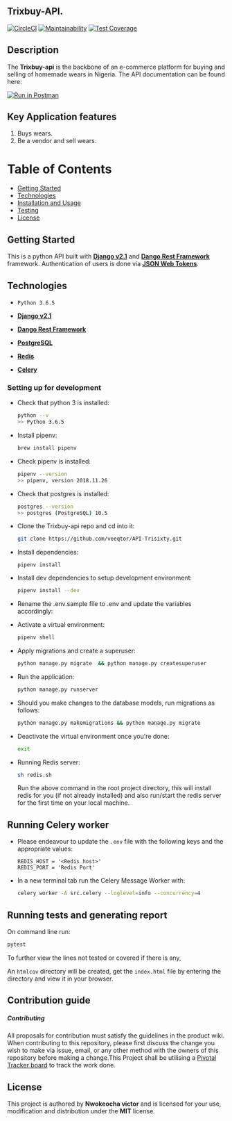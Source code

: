 ## Trixbuy-API.


[![CircleCI](https://circleci.com/gh/veeqtor/API-Trisixty.svg?style=svg&circle-token=e5afacb0ac6b14d6ede2965d7c8178e5e461ae63)](https://circleci.com/gh/veeqtor/API-Trisixty)
[![Maintainability](https://api.codeclimate.com/v1/badges/2c9b86cef0bbe52ddc5d/maintainability)](https://codeclimate.com/github/veeqtor/API-Trisixty/maintainability)
[![Test Coverage](https://api.codeclimate.com/v1/badges/2c9b86cef0bbe52ddc5d/test_coverage)](https://codeclimate.com/github/veeqtor/API-Trisixty/test_coverage)


## Description

The **Trixbuy-api** is the backbone of an e-commerce platform for buying and selling of homemade wears in Nigeria.
The API documentation can be found here: 

[![Run in Postman](https://run.pstmn.io/button.svg)](https://www.getpostman.com/collections/)


## Key Application features

1. Buys wears.
2. Be a vendor and sell wears.


# Table of Contents

- [Getting Started](#getting-started)
- [Technologies](#technologies)
- [Installation and Usage](#Setting-up-for-development)
- [Testing](#Running-tests-and-generating-report)
- [License](#license)

## Getting Started

This is a python API built with [**Django v2.1**](https://docs.djangoproject.com) and [**Dango Rest Framework**](https://www.django-rest-framework.org) framework. Authentication of users is done via [**JSON Web Tokens**](https://jwt.io/).

## Technologies

- `Python 3.6.5`

- [**Django v2.1**](https://docs.djangoproject.com)

- [**Dango Rest Framework**](https://www.django-rest-framework.org) 

- [**PostgreSQL**](https://www.postgresql.org/)

- [**Redis**](https://redis.io/)

- [**Celery**](http://docs.celeryproject.org)


### Setting up for development

-   Check that python 3 is installed:

    ```bash
    python --v
    >> Python 3.6.5
    ```


-   Install pipenv:

    ```bash
    brew install pipenv
    ```

-   Check pipenv is installed:
    ```bash
    pipenv --version
    >> pipenv, version 2018.11.26
    ```
-   Check that postgres is installed:

    ```bash
    postgres --version
    >> postgres (PostgreSQL) 10.5
    ```

-   Clone the Trixbuy-api repo and cd into it:

    ```bash
    git clone https://github.com/veeqtor/API-Trisixty.git
    ```

-   Install dependencies:

    ```
    pipenv install
    ```

-   Install dev dependencies to setup development environment:

    ```bash
    pipenv install --dev
    ```

-   Rename the .env.sample file to .env and update the variables accordingly:

-   Activate a virtual environment:

    ```bash
    pipenv shell
    ```

-   Apply migrations and create a superuser:

    ```bash
    python manage.py migrate  && python manage.py createsuperuser
    ```

-   Run the application:

    ```bash
    python manage.py runserver
    ```


-   Should you make changes to the database models, run migrations as follows:

    ```bash
    python manage.py makemigrations && python manage.py migrate
    ```


-   Deactivate the virtual environment once you're done:
    ```bash
    exit
    ```
    
-   Running Redis server:
    ```bash 
    sh redis.sh
    ```  
    Run the above command in the root project directory, this will install redis for you (if not already installed) and also run/start the redis server for the first time on your local machine.
  

##  Running Celery worker

  - Please endeavour to update the `.env` file with the following keys and the appropriate values:
       ```
      REDIS_HOST = '<Redis host>'
      REDIS_PORT = 'Redis Port'
      ```
  
   - In a new terminal tab run the Celery Message Worker with:
   
        ```bash
        celery worker -A src.celery --loglevel=info --concurrency=4
        ```

##  Running tests and generating report

   On command line run: 
   
   ```bash
   pytest
   ```

   To further view the lines not tested or covered if there is any, 

   An `htmlcov` directory will be created, get the `index.html` file by entering the directory and view it in your browser.


## Contribution guide

##### Contributing

All proposals for contribution must satisfy the guidelines in the product wiki.
When contributing to this repository, please first discuss the change you wish to make via issue, email, or any other method with the owners of this repository before making a change.This Project shall be utilising a [Pivotal Tracker board](https://www.pivotaltracker.com/n/projects/2227314) to track the work done.

## License

This project is authored by **Nwokeocha victor** and is licensed for your use, modification and distribution under the **MIT** license.
